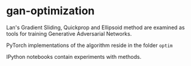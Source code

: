 # gan-optimization
Lan's Gradient Sliding, Quickprop and Ellipsoid method are examined as tools for training Generative Adversarial Networks.

PyTorch implementations of the algorithm reside in the folder `optim`

IPython notebooks contain experiments with methods.
